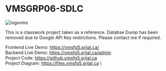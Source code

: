 # VMSGRP06-SDLC

![logovms](https://github.com/user-attachments/assets/d1676556-e3d9-4ca3-8425-b3ec9150c018)


This is a classwork project taken as a reference. Databse Dump has been removed due to Google API Key restrictions. Please contact me if required.

Frontend Live Demo: https://vmsfg5.srijal.ca/ \
Backend Live Demo: https://vmsfg5.srijal.ca/admin \
Project Code: https://github.vmsfg5.srijal.ca \
Project Diagram: https://files.vmsfg5.srijal.ca \
